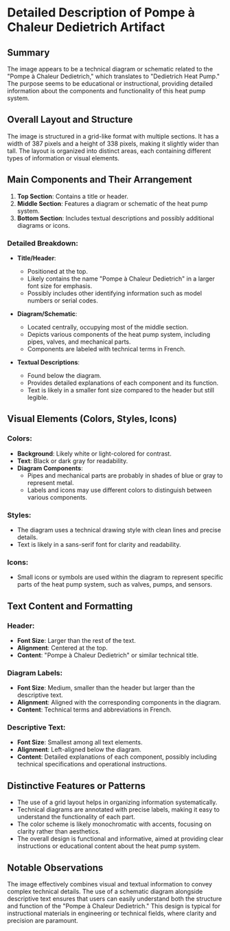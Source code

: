 # Detailed Description of Pompe à Chaleur Dedietrich Artifact

## Summary
The image appears to be a technical diagram or schematic related to the "Pompe à Chaleur Dedietrich," which translates to "Dedietrich Heat Pump." The purpose seems to be educational or instructional, providing detailed information about the components and functionality of this heat pump system.

## Overall Layout and Structure
The image is structured in a grid-like format with multiple sections. It has a width of 387 pixels and a height of 338 pixels, making it slightly wider than tall. The layout is organized into distinct areas, each containing different types of information or visual elements.

## Main Components and Their Arrangement
1. **Top Section**: Contains a title or header.
2. **Middle Section**: Features a diagram or schematic of the heat pump system.
3. **Bottom Section**: Includes textual descriptions and possibly additional diagrams or icons.

### Detailed Breakdown:
- **Title/Header**:
  - Positioned at the top.
  - Likely contains the name "Pompe à Chaleur Dedietrich" in a larger font size for emphasis.
  - Possibly includes other identifying information such as model numbers or serial codes.

- **Diagram/Schematic**:
  - Located centrally, occupying most of the middle section.
  - Depicts various components of the heat pump system, including pipes, valves, and mechanical parts.
  - Components are labeled with technical terms in French.

- **Textual Descriptions**:
  - Found below the diagram.
  - Provides detailed explanations of each component and its function.
  - Text is likely in a smaller font size compared to the header but still legible.

## Visual Elements (Colors, Styles, Icons)
### Colors:
- **Background**: Likely white or light-colored for contrast.
- **Text**: Black or dark gray for readability.
- **Diagram Components**:
  - Pipes and mechanical parts are probably in shades of blue or gray to represent metal.
  - Labels and icons may use different colors to distinguish between various components.

### Styles:
- The diagram uses a technical drawing style with clean lines and precise details.
- Text is likely in a sans-serif font for clarity and readability.

### Icons:
- Small icons or symbols are used within the diagram to represent specific parts of the heat pump system, such as valves, pumps, and sensors.

## Text Content and Formatting
### Header:
- **Font Size**: Larger than the rest of the text.
- **Alignment**: Centered at the top.
- **Content**: "Pompe à Chaleur Dedietrich" or similar technical title.

### Diagram Labels:
- **Font Size**: Medium, smaller than the header but larger than the descriptive text.
- **Alignment**: Aligned with the corresponding components in the diagram.
- **Content**: Technical terms and abbreviations in French.

### Descriptive Text:
- **Font Size**: Smallest among all text elements.
- **Alignment**: Left-aligned below the diagram.
- **Content**: Detailed explanations of each component, possibly including technical specifications and operational instructions.

## Distinctive Features or Patterns
- The use of a grid layout helps in organizing information systematically.
- Technical diagrams are annotated with precise labels, making it easy to understand the functionality of each part.
- The color scheme is likely monochromatic with accents, focusing on clarity rather than aesthetics.
- The overall design is functional and informative, aimed at providing clear instructions or educational content about the heat pump system.

## Notable Observations
The image effectively combines visual and textual information to convey complex technical details. The use of a schematic diagram alongside descriptive text ensures that users can easily understand both the structure and function of the "Pompe à Chaleur Dedietrich." This design is typical for instructional materials in engineering or technical fields, where clarity and precision are paramount.